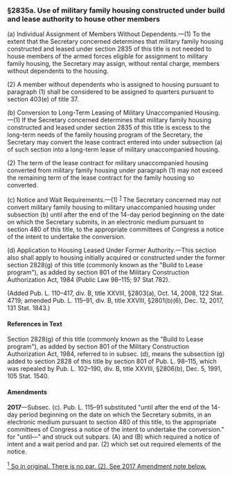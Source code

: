 ### §2835a. Use of military family housing constructed under build and lease authority to house other members ###

(a) Individual Assignment of Members Without Dependents.—(1) To the extent that the Secretary concerned determines that military family housing constructed and leased under section 2835 of this title is not needed to house members of the armed forces eligible for assignment to military family housing, the Secretary may assign, without rental charge, members without dependents to the housing.

(2) A member without dependents who is assigned to housing pursuant to paragraph (1) shall be considered to be assigned to quarters pursuant to section 403(e) of title 37.

(b) Conversion to Long-Term Leasing of Military Unaccompanied Housing.—(1) If the Secretary concerned determines that military family housing constructed and leased under section 2835 of this title is excess to the long-term needs of the family housing program of the Secretary, the Secretary may convert the lease contract entered into under subsection (a) of such section into a long-term lease of military unaccompanied housing.

(2) The term of the lease contract for military unaccompanied housing converted from military family housing under paragraph (1) may not exceed the remaining term of the lease contract for the family housing so converted.

(c) Notice and Wait Requirements.—(1) <sup><a href="#2835a_1_target" name="2835a_1">1</a></sup> The Secretary concerned may not convert military family housing to military unaccompanied housing under subsection (b) until after the end of the 14-day period beginning on the date on which the Secretary submits, in an electronic medium pursuant to section 480 of this title, to the appropriate committees of Congress a notice of the intent to undertake the conversion.

(d) Application to Housing Leased Under Former Authority.—This section also shall apply to housing initially acquired or constructed under the former section 2828(g) of this title (commonly known as the "Build to Lease program"), as added by section 801 of the Military Construction Authorization Act, 1984 (Public Law 98–115; 97 Stat 782).

(Added Pub. L. 110–417, div. B, title XXVIII, §2803(a), Oct. 14, 2008, 122 Stat. 4719; amended Pub. L. 115–91, div. B, title XXVIII, §2801(b)(6), Dec. 12, 2017, 131 Stat. 1843.)

#### References in Text ####

Section 2828(g) of this title (commonly known as the "Build to Lease program"), as added by section 801 of the Military Construction Authorization Act, 1984, referred to in subsec. (d), means the subsection (g) added to section 2828 of this title by section 801 of Pub. L. 98–115, which was repealed by Pub. L. 102–190, div. B, title XXVIII, §2806(b), Dec. 5, 1991, 105 Stat. 1540.

#### Amendments ####

**2017**—Subsec. (c). Pub. L. 115–91 substituted "until after the end of the 14-day period beginning on the date on which the Secretary submits, in an electronic medium pursuant to section 480 of this title, to the appropriate committees of Congress a notice of the intent to undertake the conversion." for "until—" and struck out subpars. (A) and (B) which required a notice of intent and a wait period and par. (2) which set out required elements of the notice.

[<sup>1</sup> So in original. There is no par. (2). See 2017 Amendment note below.](#2835a_1)